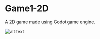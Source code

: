# Game1-2D
 A 2D game made using Godot game engine.

![alt text](https://raw.githubusercontent.com/Zura3/Game1-2D/i.png)
